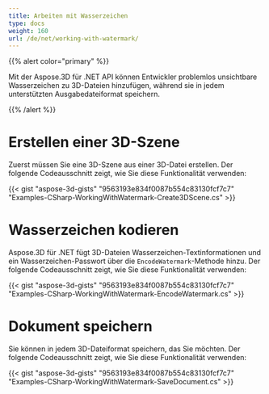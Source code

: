```yaml
---
title: Arbeiten mit Wasserzeichen
type: docs
weight: 160
url: /de/net/working-with-watermark/
---
```


{{% alert color="primary" %}} 

Mit der Aspose.3D für .NET API können Entwickler problemlos unsichtbare Wasserzeichen zu 3D-Dateien hinzufügen, während sie in jedem unterstützten Ausgabedateiformat speichern.

{{% /alert %}} 
# **Erstellen einer 3D-Szene**
Zuerst müssen Sie eine 3D-Szene aus einer 3D-Datei erstellen. Der folgende Codeausschnitt zeigt, wie Sie diese Funktionalität verwenden:

{{< gist "aspose-3d-gists" "9563193e834f0087b554c83130fcf7c7" "Examples-CSharp-WorkingWithWatermark-Create3DScene.cs" >}}

# **Wasserzeichen kodieren**
Aspose.3D für .NET fügt 3D-Dateien Wasserzeichen-Textinformationen und ein Wasserzeichen-Passwort über die ``EncodeWatermark``-Methode hinzu. Der folgende Codeausschnitt zeigt, wie Sie diese Funktionalität verwenden:

{{< gist "aspose-3d-gists" "9563193e834f0087b554c83130fcf7c7" "Examples-CSharp-WorkingWithWatermark-EncodeWatermark.cs" >}}

# **Dokument speichern**
Sie können in jedem 3D-Dateiformat speichern, das Sie möchten. Der folgende Codeausschnitt zeigt, wie Sie diese Funktionalität verwenden:

{{< gist "aspose-3d-gists" "9563193e834f0087b554c83130fcf7c7" "Examples-CSharp-WorkingWithWatermark-SaveDocument.cs" >}}